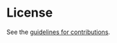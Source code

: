 # License

See the
[guidelines for contributions](https://github.com/egorbaty/draft-httpbis-secondary-server-certs/blob/main/CONTRIBUTING.md).
